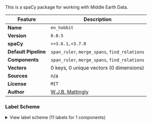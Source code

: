 This is a spaCy package for working with Middle Earth Data.

| Feature | Description |
| --- | --- |
| **Name** | `en_hobbit` |
| **Version** | `0.0.5` |
| **spaCy** | `>=3.6.1,<3.7.0` |
| **Default Pipeline** | `span_ruler`, `merge_spans`, `find_relations` |
| **Components** | `span_ruler`, `merge_spans`, `find_relations` |
| **Vectors** | 0 keys, 0 unique vectors (0 dimensions) |
| **Sources** | n/a |
| **License** | `MIT` |
| **Author** | [W.J.B. Mattingly](https://github.com/wjbmattingly/hobbit-spacy) |

### Label Scheme

<details>

<summary>View label scheme (11 labels for 1 components)</summary>

| Component | Labels |
| --- | --- |
| **`span_ruler`** | `AINUR`, `CVT`, `DWARF`, `ELF`, `HOBBIT`, `MAN`, `MOUNTAIN`, `REALM`, `RIVER`, `ROAD`, `WEAPON` |

</details>